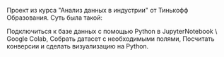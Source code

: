 Проект из курса "Анализ данных в индустрии" от Тинькофф Образования. Суть была такой:

Подключиться к базе данных с помощью Python в JupyterNotebook \ Google Colab,
Собрать датасет с необходимыми полями,
Посчитать конверсии и сделать визуализацию на Python.
